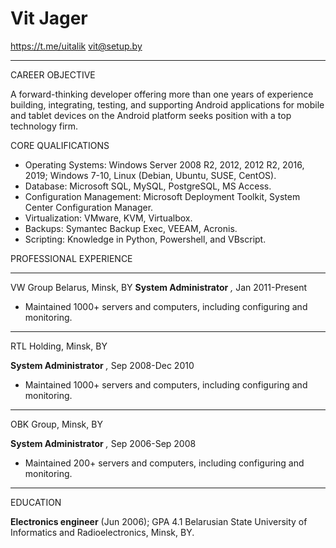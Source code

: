 # Vit Jager

 https://t.me/uitalik
 vit@setup.by

------------


CAREER OBJECTIVE

A forward-thinking developer offering more than one years of experience building, integrating, testing, and supporting Android applications for mobile and tablet devices on the Android platform seeks position with a top technology firm.

CORE QUALIFICATIONS

-  Operating Systems: Windows Server 2008 R2, 2012, 2012 R2, 2016, 2019; Windows 7-10, Linux (Debian, Ubuntu, SUSE, CentOS).  
-  Database: Microsoft SQL, MySQL, PostgreSQL, MS Access.
-  Configuration Management: Microsoft Deployment Toolkit, System Center Configuration Manager.
-  Virtualization: VMware, KVM, Virtualbox.
-  Backups: Symantec Backup Exec, VEEAM, Acronis.
-  Scripting: Knowledge in Python, Powershell, and VBscript.

PROFESSIONAL EXPERIENCE

------------

VW Group Belarus, Minsk, BY
**System Administrator** _,_ Jan 2011-Present
-  Maintained 1000+ servers and computers, including configuring and monitoring.

------------


RTL Holding, Minsk, BY

**System Administrator** _,_ Sep 2008-Dec 2010
-  Maintained 1000+ servers and computers, including configuring and monitoring.

------------


OBK Group, Minsk, BY

**System Administrator** _,_ Sep 2006-Sep 2008
-  Maintained 200+ servers and computers, including configuring and monitoring.

------------


EDUCATION

**Electronics engineer** (Jun 2006); GPA 4.1
Belarusian State University of Informatics and Radioelectronics, Minsk, BY.
